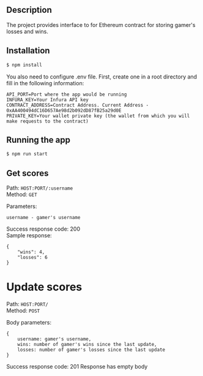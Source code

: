 ## Description

The project provides interface to for Ethereum contract for storing gamer's losses and wins.

## Installation

```bash
$ npm install
```

You also need to configure .env file. First, create one in a root directory and fill in the following information:
```
API_PORT=Port where the app would be running
INFURA_KEY=Your Infura API key
CONTRACT_ADDRESS=Contract Address. Current Address - 0xAA400494dC16D657Ae98d2b092dD87fB25a29d0E
PRIVATE_KEY=Your wallet private key (the wallet from which you will make requests to the contract)
```

## Running the app

```bash
$ npm run start
```

## Get scores

Path: ```HOST:PORT/:username``` \
Method: ```GET```

Parameters:
```
username - gamer's username 
```
Success response code: 200 \
Sample response:
```
{
    "wins": 4,
    "losses": 6
}
```

# Update scores

Path: ```HOST:PORT/``` \
Method: ```POST```

Body parameters:
```
{
    username: gamer's username,
    wins: number of gamer's wins since the last update,
    losses: number of gamer's losses since the last update 
}
```

Success response code: 201
Response has empty body

